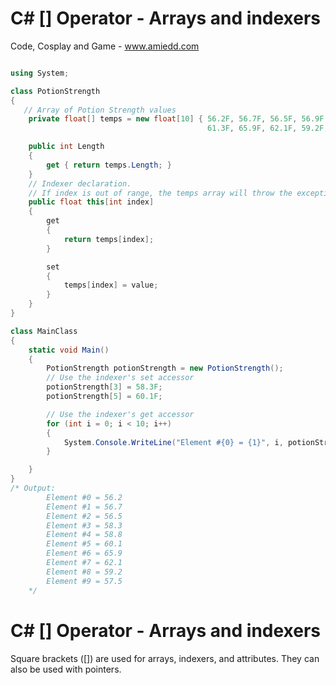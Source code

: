 # C# [] Operator - Arrays and indexers

Code, Cosplay and Game - www.amiedd.com

```C# runnable

using System;

class PotionStrength 
{
   // Array of Potion Strength values
    private float[] temps = new float[10] { 56.2F, 56.7F, 56.5F, 56.9F, 58.8F, 
                                            61.3F, 65.9F, 62.1F, 59.2F, 57.5F };

    public int Length
    {
        get { return temps.Length; }
    }
    // Indexer declaration.
    // If index is out of range, the temps array will throw the exception.
    public float this[int index]
    {
        get
        {
            return temps[index];
        }

        set
        {
            temps[index] = value;
        }
    }
}

class MainClass
{
    static void Main()
    {
        PotionStrength potionStrength = new PotionStrength();
        // Use the indexer's set accessor
        potionStrength[3] = 58.3F;
        potionStrength[5] = 60.1F;

        // Use the indexer's get accessor
        for (int i = 0; i < 10; i++)
        {
            System.Console.WriteLine("Element #{0} = {1}", i, potionStrength[i]);
        }

    }
}
/* Output:
        Element #0 = 56.2
        Element #1 = 56.7
        Element #2 = 56.5
        Element #3 = 58.3
        Element #4 = 58.8
        Element #5 = 60.1
        Element #6 = 65.9
        Element #7 = 62.1
        Element #8 = 59.2
        Element #9 = 57.5
    */

```

# C# [] Operator - Arrays and indexers

Square brackets ([]) are used for arrays, indexers, and attributes. They can also be used with pointers.
